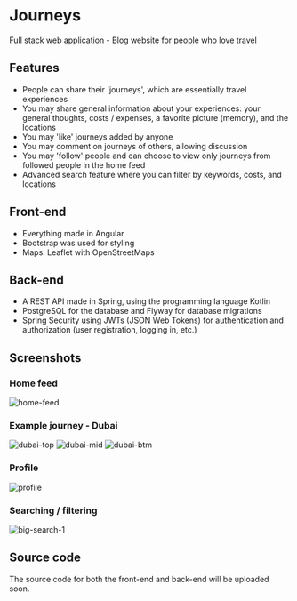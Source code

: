 # Journeys
Full stack web application - Blog website for people who love travel

## Features
- People can share their 'journeys', which are essentially travel experiences
- You may share general information about your experiences: your general thoughts, costs / expenses, a favorite picture (memory), and the locations
- You may 'like' journeys added by anyone
- You may comment on journeys of others, allowing discussion
- You may 'follow' people and can choose to view only journeys from followed people in the home feed
- Advanced search feature where you can filter by keywords, costs, and locations

## Front-end
- Everything made in Angular
- Bootstrap was used for styling
- Maps: Leaflet with OpenStreetMaps

## Back-end
- A REST API made in Spring, using the programming language Kotlin
- PostgreSQL for the database and Flyway for database migrations
- Spring Security using JWTs (JSON Web Tokens) for authentication and authorization (user registration, logging in, etc.)

## Screenshots
### Home feed
![home-feed](https://user-images.githubusercontent.com/9514529/183602182-87dbbc7b-6391-4c64-815a-a4989b8fe582.png)

### Example journey - Dubai
![dubai-top](https://user-images.githubusercontent.com/9514529/183598870-4385c4d5-18dd-4cea-8d81-1feee3865381.png)
![dubai-mid](https://user-images.githubusercontent.com/9514529/183601286-8e40c4f2-6e7d-4e55-98e6-2e76192106c5.png)
![dubai-btm](https://user-images.githubusercontent.com/9514529/183601743-873a64fc-9272-4cfb-9dc1-d809bbd31b10.png)

### Profile
![profile](https://user-images.githubusercontent.com/9514529/183602791-7d089fdc-ba05-4187-b9a8-62137379797e.png)

### Searching / filtering
![big-search-1](https://user-images.githubusercontent.com/9514529/183603795-38c4c1c2-152d-4e44-b3c0-c19fadbbc859.png)

## Source code
The source code for both the front-end and back-end will be uploaded soon.
